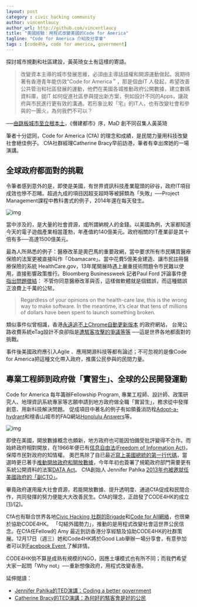 ```yaml
---
layout: post
category : civic hacking community
author: vincentlaucy
author_url: http://github.com/vincentlaucy
title: "美國經驗：用程式改變美國的Code for America"
tagline: "Code for America 介紹及分享會"
tags : [code4hk, code for america, government]
---
```


探討城市規劃和社區建設，黃英琦女土有這樣的寄語。

>改變資本主導的城市發展思維，必須由主導話語權和開源運動做起。我期待著有香港青年能仿效“Code for America＂，那是個由IT 人發起，希望改善公共管治和社區發展的運動，他們在美國各城推動政府公開數據，建立數碼資料庫，就IT 如何促進社區參與提出新方案，例如設計不同的Apps，讓政府與市民進行更有效的溝通。若形象比較「宅」的IT人，也有改變社會和參與的一團火，為何我們不可以？
>
──[由跳板城市至立根本土](http://inpressbks.wordpress.com/2013/01/23/00/)，《僭建都市》序，MaD 創不同召集人黃英琦



筆者十分認同，Code for America (CfA) 的理念和成績，是民間力量用科技改變社會絕佳例子。
CfA社群經理Catherine Bracy早前訪港，筆者有幸出席她的一場演講。


## 全球政府都面對的挑戰
令筆者感到意外的是，即使是美國，有世界資訊科技產業龍頭的矽谷，政府IT項目成效也慘不忍睹。超過九成的項目因超支超時等被歸類為「失敗」──Project Management課程中教科書式的例子，2014年還在每天發生。

![img](https://cloud.githubusercontent.com/assets/1883877/5427270/21a38906-83ce-11e4-80fe-db8c5999e073.png
)

當中涉及的，是大量的社會資源，或所謂納稅人的金錢。以美國為例，大家都知道今天的電子遊戲產業相當蓬勃，年產值約140億美元。政府相關的IT產業卻是其十倍有多──高達1500億美元。


最為人所熟悉的例子：醫療改革是奧巴馬的重要政網，當中要求所有市民購買醫療保險的法案更被直接叫作「Obamacare」。當中花費5億美金建造、讓市民註冊醫療保險的系統 HealthCare.gov，13年尾開展時遇上嚴重技術問題令市民難以使用，直接影響政策推行。Bloomberg Businessweek 記者Paul Ford 評論事件便[指出問題徵結](http://www.businessweek.com/articles/2013-10-16/open-source-everything-the-moral-of-the-healthcare-dot-gov-debacle)：
不管你同意醫療改革與否，這樣做軟體就是個錯誤，而這種錯誤正浪費上千萬的公帑。

>Regardless of your opinions on the health-care law, this is the wrong way to make software.
In the meantime, it’s clear that tens of millions of dollars have been spent to launch something broken.

類似事件似曾相識，香港[永遠追不上Chrome自動更新版本](http://www.gov.hk/tc/residents/taxes/etax/faq/faq_about_etax_technical.htm) 的政府網站，
台灣公路收費系統eTag設計不良卻指是[遭駭客攻擊的爭議等等](https://zh.wikipedia.org/zh-hk/%E9%AB%98%E9%80%9F%E5%85%AC%E8%B7%AF%E9%9B%BB%E5%AD%90%E6%94%B6%E8%B2%BB%E7%B3%BB%E7%B5%B1_(%E8%87%BA%E7%81%A3)#.E7.88.AD.E8.AD.B0)
──這是世界各地都面對的挑戰。

事件後美國政府應引入Agile 、應用開源科技等都有論述；不可忽視的是像Code for America把這種文化帶入政府，推廣公民參與的民間力量。

## 專業工程師到政府做「實習生」、全球的公民開發運動
Code for America 每年籌辦Fellowship Program, 專業工程師、設計師、政策研究人、地理資訊系統專家等志願申請到地方政府做全職「實習生」，務求從中發揮創意、用新科技解決問題。
促成項目中著名的例子有如領養消防栓[Adopt-a-hydrant](http://www.adoptahydrant.org/)和檀香山城市的FAQ網站[Honolulu Answers](http://www.codeforamerica.org/apps/honolulu-answers/)等。

![img](https://cloud.githubusercontent.com/assets/1883877/5428265/386861d8-83f7-11e4-9224-cc3fc08c1dbd.png)

即使在美國，開放數據概念也頗新，地方政府也可能因怕備受批評變得不合作。而始終政府相對開放，在1966年便已有[信息自由法(Freedom of Information Act)](https://zh.wikipedia.org/zh-hk/%E4%BF%A1%E6%81%AF%E8%87%AA%E7%94%B1%E6%B3%95)，保障市民對政府的知情權。
奧巴馬除了自已最近[寫上美國總統的第一行代碼](http://mashable.com/2014/12/09/president-obama-code/)，當選時更已著手[推動開放政府和開放數據](http://www.whitehouse.gov/open)，今年年初也簽署了規範政府部門需要更有系統公開資料的法案[DATA Act](
https://en.wikipedia.org/wiki/Digital_Accountability_and_Transparency_Act_of_2014
)。
CfA創始人 Jennifer Pahlka  [2013年也被邀就任美國政府的「副CTO」](http://mashable.com/2014/12/09/president-obama-code/)。

畢竟政府運用龐大社會資源，若能開放數據、提升透明度、通過CfA促成和民間合作，共同發揮的努力便能大大改善民生。CfA的理念，正啟發了CODE4HK的成立[[1]](http://blog.code4.hk/hackathon/2013/12/01/code-for-hk/)/[[2]](http://blog.code4.hk/hackathon/2014/06/16/code4hk-用程式改變香港/)。

CfA也有聯合世界各地[Civic Hacking 社群的Brigade](http://www.codeforamerica.org/brigade/)和[Code for All網絡](http://www.codeforamerica.org/about/international/)，也很樂於協助CODE4HK。
「勾結外國勢力」，推動的是用程式改變社會這世界公民信念。在CfA任Fellow的
Amy 最近到訪香港分享經驗及協助CODE4HK的社群策展。12月17日（週三）她和Code4HK將於Good Lab舉辦一場分享會，有意參加者可以到[Facebook Event
](https://www.facebook.com/events/1490869017800550/)了解詳情。

CODE4HK倘不算是成熟有規模的NGO，因應土壤模式也有所不同；而我們希望大家一起問「Why not」──重新想像政府，用程式改變香港。

延伸閱讀：
- [Jennifer Pahlka的TED演講：Coding a better government](http://www.ted.com/talks/jennifer_pahlka_coding_a_better_government?language=zh-tw)
- [Catherine Bracy的TED演講：為何好的駭客會是好的公民](http://www.ted.com/talks/catherine_bracy_why_good_hackers_make_good_citizens?language=zh-tw)
